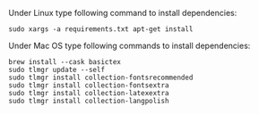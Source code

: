 Under Linux type following command to install dependencies:

```
sudo xargs -a requirements.txt apt-get install
```

Under Mac OS type following commands to install dependencies:

```
brew install --cask basictex
sudo tlmgr update --self
sudo tlmgr install collection-fontsrecommended
sudo tlmgr install collection-fontsextra
sudo tlmgr install collection-latexextra
sudo tlmgr install collection-langpolish
```
